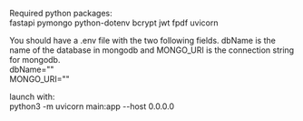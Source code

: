Required python packages:  
fastapi pymongo python-dotenv bcrypt jwt fpdf uvicorn

You should have a .env file with the two following fields. dbName is the name of the database in mongodb and MONGO_URI is the connection string for mongodb.  
dbName=""  
MONGO_URI=""

launch with:  
python3 -m uvicorn main:app --host 0.0.0.0
